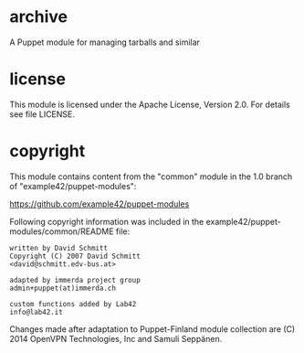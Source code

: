 archive
=======

A Puppet module for managing tarballs and similar

license
=======

This module is licensed under the Apache License, Version 2.0. For details see 
file LICENSE.

copyright
=========

This module contains content from the "common" module in the 1.0 branch of 
"example42/puppet-modules":

<https://github.com/example42/puppet-modules>

Following copyright information was included in the 
example42/puppet-modules/common/README file:

    written by David Schmitt
    Copyright (C) 2007 David Schmitt 
    <david@schmitt.edv-bus.at>

    adapted by immerda project group
    admin+puppet(at)immerda.ch

    custom functions added by Lab42
    info@lab42.it

Changes made after adaptation to Puppet-Finland module collection are (C) 2014 
OpenVPN Technologies, Inc and Samuli Seppänen.
